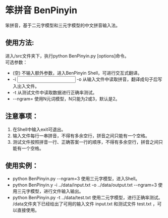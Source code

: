 # 笨拼音 BenPinyin
笨拼音，基于二元字模型和三元字模型的中文拼音输入法。

## 使用方法:
进入/src文件夹下，执行python BenPinyin.py [options]命令。  
可选参数：  
* (空)    不输入额外参数，进入BenPinyin Shell，可进行交互式翻译。  
* -i <input file> -o <output file>    从输入文件中读取拼音，翻译成句子后写入出入文件。  
* -t <test file>    从测试文件中读取数据进行正确率测试。  
* --ngram=<N>    使用N元词模型，N只能为2或3，默认是2。  

## 注意事项：
1. 在Shell中输入exit可退出。
2. 输入文件每行一串拼音，不得有多余空行，拼音之间只能有一个空格。
3. 测试文件按照拼音一行、正确答案一行的顺序，不得有多余空行，拼音之间只能有一个空格。

## 使用实例：
* python BenPinyin.py --ngram=3    使用三元字模型，进入Shell。  
* python BenPinyin.y -i ../data/input.txt -o ../data/output.txt --ngram=3    使用三元字模型，进行文件输入输出。  
* python BenPinyin.py -t ../data/test.txt    使用二元字模型，进行正确率测试。  
/data文件夹下已经给出了可用的输入文件 input.txt 和测试文件 test.txt ，可以直接使用。  
